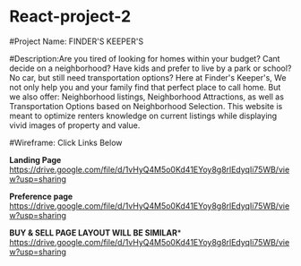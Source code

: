 # React-project-2

#Project Name: FINDER'S KEEPER'S

#Description:Are you tired of looking for homes within your budget? Cant decide on a neighborhood? Have kids and prefer to live by a park or school? No car, but still need transportation options? Here at Finder's Keeper's, We not only help you and your family find that perfect place to call home. But we also offer: Neighborhood listings, Neighborhood Attractions, as well as Transportation Options based on Neighborhood Selection. This website is meant to optimize renters knowledge on current listings while displaying vivid images of property and value.

#Wireframe: Click Links Below

**Landing Page**
https://drive.google.com/file/d/1vHyQ4M5o0Kd41EYoy8g8rlEdyqIi75WB/view?usp=sharing

**Preference page**
https://drive.google.com/file/d/1vHyQ4M5o0Kd41EYoy8g8rlEdyqIi75WB/view?usp=sharing


**BUY & SELL PAGE LAYOUT WILL BE SIMILAR***
https://drive.google.com/file/d/1vHyQ4M5o0Kd41EYoy8g8rlEdyqIi75WB/view?usp=sharing
